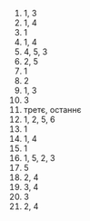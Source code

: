 1. 1, 3
2. 1, 4
3. 1
4. 1, 4
5. 4, 5, 3
6. 2, 5
7. 1
8. 2
9. 1, 3
10. 3
11. третє, останнє
12. 1, 2, 5, 6
13. 1
14. 1, 4
15. 1
16. 1, 5, 2, 3
17. 5
18. 2, 4
19. 3, 4
20. 3
21. 2, 4
